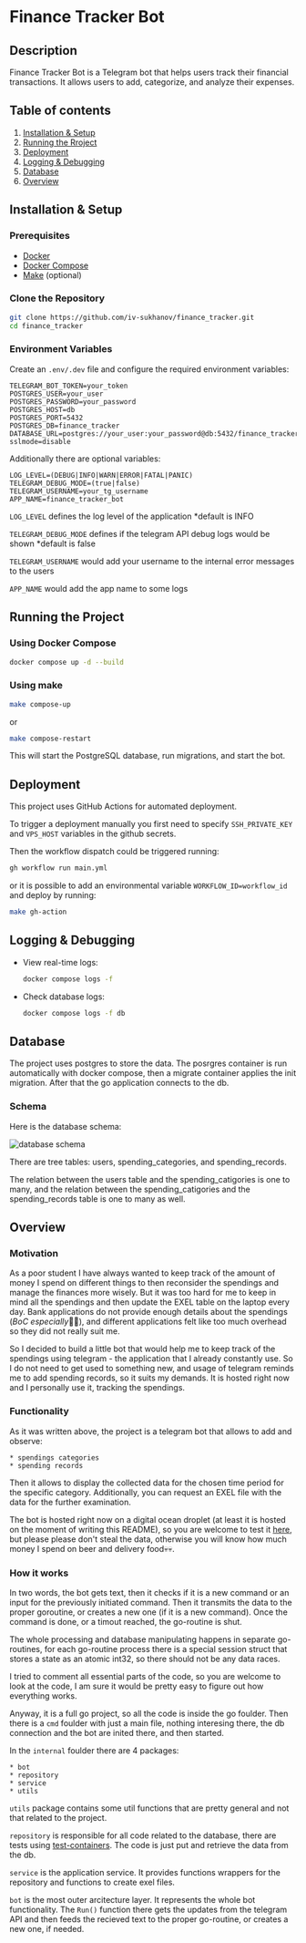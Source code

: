 # Finance Tracker Bot

## Description

Finance Tracker Bot is a Telegram bot that helps users track their financial transactions. It allows users to add, categorize, and analyze their expenses.

## Table of contents

1. [Installation & Setup](#installation--setup)
2. [Running the Rroject](#running-the-project)
3. [Deployment](#deployment)
4. [Logging & Debugging](#logging--debugging)
5. [Database](#database)
6. [Overview](#overview)

## Installation & Setup

### Prerequisites

- [Docker](https://docs.docker.com/get-docker/)
- [Docker Compose](https://docs.docker.com/compose/install/)
- [Make](https://www.msys2.org) (optional)

### Clone the Repository

```sh
git clone https://github.com/iv-sukhanov/finance_tracker.git
cd finance_tracker
```

### Environment Variables

Create an `.env/.dev` file and configure the required environment variables:

```
TELEGRAM_BOT_TOKEN=your_token
POSTGRES_USER=your_user
POSTGRES_PASSWORD=your_password
POSTGRES_HOST=db
POSTGRES_PORT=5432
POSTGRES_DB=finance_tracker
DATABASE_URL=postgres://your_user:your_password@db:5432/finance_tracker?sslmode=disable
```

Additionally there are optional variables:

```
LOG_LEVEL=(DEBUG|INFO|WARN|ERROR|FATAL|PANIC)
TELEGRAM_DEBUG_MODE=(true|false)
TELEGRAM_USERNAME=your_tg_username
APP_NAME=finance_tracker_bot
```

`LOG_LEVEL` defines the log level of the application *default is INFO

`TELEGRAM_DEBUG_MODE` defines if the telegram API debug logs would be shown *default is false

`TELEGRAM_USERNAME` would add your username to the internal error messages to the users

`APP_NAME` would add the app name to some logs 

## Running the Project

### Using Docker Compose

```sh
docker compose up -d --build
```

### Using make

```sh
make compose-up
```

or

```sh
make compose-restart
```

This will start the PostgreSQL database, run migrations, and start the bot.

## Deployment

This project uses GitHub Actions for automated deployment. 

To trigger a deployment manually you first need to specify `SSH_PRIVATE_KEY` and `VPS_HOST` variables in the github secrets.

Then the workflow dispatch could be triggered running:

```sh
gh workflow run main.yml
```

or it is possible to add an environmental variable `WORKFLOW_ID=workflow_id` and deploy by running:

```sh
make gh-action
```

## Logging & Debugging

- View real-time logs:
  ```sh
  docker compose logs -f
  ```
- Check database logs:
  ```sh
  docker compose logs -f db
  ```

## Database

The project uses postgres to store the data. The posrgres container is run automatically
with docker compose, then a migrate container applies the init migration. After that the go application connects to the db.

### Schema

Here is the database schema:

![database schema](/doc/schema.png)

There are tree tables: users, spending_categories, and spending_records.

The relation between the users table and the spending_catigories is one to many, and the relation between the spending_catigories and the spending_records table is one to many as well.

## Overview

### Motivation
As a poor student I have always wanted to keep track of the amount of money I spend on different things to then reconsider the spendings and manage the finances more wisely. But it was too hard for me to keep in mind all the spendings and then update the EXEL table on the laptop every day. Bank applications do not provide enough details about the spendings (*BoC especially*🤭🤭), and different applications felt like too much overhead so they did not really suit me.

So I decided to build a little bot that would help me to keep track of the spendings using telegram - the application that I already constantly use. So I do not need to get used to something new, and usage of telegram reminds me to add spending records, so it suits my demands. It is hosted right now and I personally use it, tracking the spendings.

### Functionality

As it was written above, the project is a telegram bot that allows to add and observe:

    * spendings categories
    * spending records

Then it allows to display the collected data for the chosen time period for the specific category. Additionally, you can request an EXEL file with the data for the further examination.

The bot is hosted right now on a digital ocean droplet (at least it is hosted on the moment of writing this README), so you are welcome to test it [here](https://t.me/tgSukhanov_bot), but please please don't steal the data, otherwise you will know how much money I spend on beer and delivery food💀💀.

### How it works

In two words, the bot gets text, then it checks if it is a new command or an input for the previously initiated command. Then it transmits the data to the proper goroutine, or creates a new one (if it is a new command). Once the command is done, or a timout reached, the go-routine is shut.

The whole processing and database manipulating happens in separate go-routines, for each go-routine process there is a special session struct that stores a state as an atomic int32, so there should not be any data races. 

I tried to comment all essential parts of the code, so you are welcome to look at the code, I am sure it would be pretty easy to figure out how everything works.

Anyway, it is a full go project, so all the code is inside the go foulder. Then there is a `cmd` foulder with just a main file, nothing interesing there, the db connection and the bot are inited there, and then started.

In the `internal` foulder there are 4 packages:

    * bot
    * repository
    * service
    * utils

`utils` package contains some util functions that are pretty general and not that related to the project.

`repository` is responsible for all code related to the database, there are tests using [test-containers](https://golang.testcontainers.org). The code is just put and retrieve the data from the db.

`service` is the application service. It provides functions wrappers for the repository and functions to create exel files.

`bot` is the most outer arcitecture layer. It represents the whole bot functionality. The `Run()` function there gets the updates from the telegram API and then feeds the recieved text to the proper go-routine, or creates a new one, if needed.